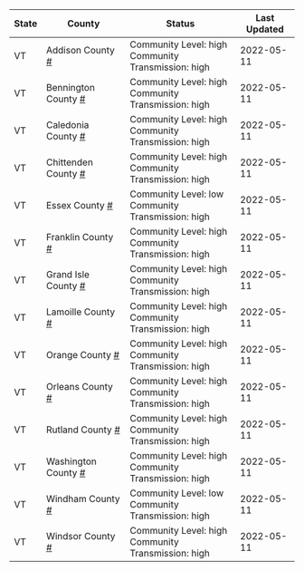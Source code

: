 State | County | Status | Last Updated
--- | --- | --- | --- 
VT | Addison County <a href="#addison_county">#</a> | <a name="addison_county"></a>Community Level: high<br/>Community Transmission: high | 2022-05-11
VT | Bennington County <a href="#bennington_county">#</a> | <a name="bennington_county"></a>Community Level: high<br/>Community Transmission: high | 2022-05-11
VT | Caledonia County <a href="#caledonia_county">#</a> | <a name="caledonia_county"></a>Community Level: high<br/>Community Transmission: high | 2022-05-11
VT | Chittenden County <a href="#chittenden_county">#</a> | <a name="chittenden_county"></a>Community Level: high<br/>Community Transmission: high | 2022-05-11
VT | Essex County <a href="#essex_county">#</a> | <a name="essex_county"></a>Community Level: low<br/>Community Transmission: high | 2022-05-11
VT | Franklin County <a href="#franklin_county">#</a> | <a name="franklin_county"></a>Community Level: high<br/>Community Transmission: high | 2022-05-11
VT | Grand Isle County <a href="#grand_isle_county">#</a> | <a name="grand_isle_county"></a>Community Level: high<br/>Community Transmission: high | 2022-05-11
VT | Lamoille County <a href="#lamoille_county">#</a> | <a name="lamoille_county"></a>Community Level: high<br/>Community Transmission: high | 2022-05-11
VT | Orange County <a href="#orange_county">#</a> | <a name="orange_county"></a>Community Level: high<br/>Community Transmission: high | 2022-05-11
VT | Orleans County <a href="#orleans_county">#</a> | <a name="orleans_county"></a>Community Level: high<br/>Community Transmission: high | 2022-05-11
VT | Rutland County <a href="#rutland_county">#</a> | <a name="rutland_county"></a>Community Level: high<br/>Community Transmission: high | 2022-05-11
VT | Washington County <a href="#washington_county">#</a> | <a name="washington_county"></a>Community Level: high<br/>Community Transmission: high | 2022-05-11
VT | Windham County <a href="#windham_county">#</a> | <a name="windham_county"></a>Community Level: low<br/>Community Transmission: high | 2022-05-11
VT | Windsor County <a href="#windsor_county">#</a> | <a name="windsor_county"></a>Community Level: high<br/>Community Transmission: high | 2022-05-11
